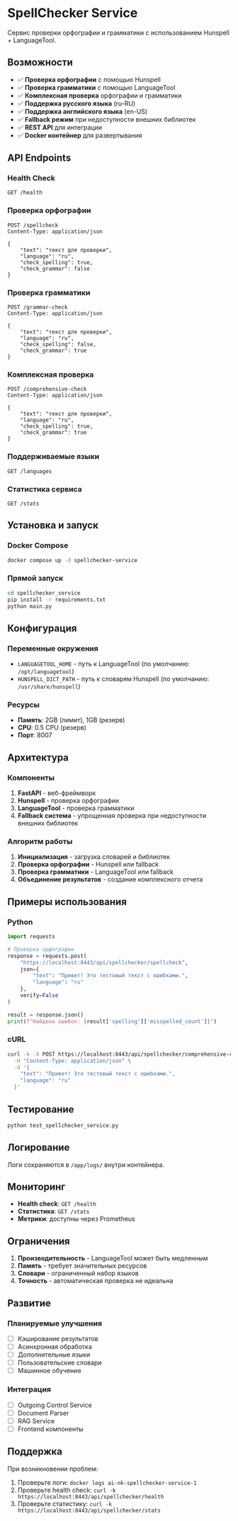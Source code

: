 # SpellChecker Service

Сервис проверки орфографии и грамматики с использованием Hunspell + LanguageTool.

## Возможности

- ✅ **Проверка орфографии** с помощью Hunspell
- ✅ **Проверка грамматики** с помощью LanguageTool
- ✅ **Комплексная проверка** орфографии и грамматики
- ✅ **Поддержка русского языка** (ru-RU)
- ✅ **Поддержка английского языка** (en-US)
- ✅ **Fallback режим** при недоступности внешних библиотек
- ✅ **REST API** для интеграции
- ✅ **Docker контейнер** для развертывания

## API Endpoints

### Health Check
```http
GET /health
```

### Проверка орфографии
```http
POST /spellcheck
Content-Type: application/json

{
    "text": "текст для проверки",
    "language": "ru",
    "check_spelling": true,
    "check_grammar": false
}
```

### Проверка грамматики
```http
POST /grammar-check
Content-Type: application/json

{
    "text": "текст для проверки",
    "language": "ru",
    "check_spelling": false,
    "check_grammar": true
}
```

### Комплексная проверка
```http
POST /comprehensive-check
Content-Type: application/json

{
    "text": "текст для проверки",
    "language": "ru",
    "check_spelling": true,
    "check_grammar": true
}
```

### Поддерживаемые языки
```http
GET /languages
```

### Статистика сервиса
```http
GET /stats
```

## Установка и запуск

### Docker Compose
```bash
docker compose up -d spellchecker-service
```

### Прямой запуск
```bash
cd spellchecker_service
pip install -r requirements.txt
python main.py
```

## Конфигурация

### Переменные окружения
- `LANGUAGETOOL_HOME` - путь к LanguageTool (по умолчанию: `/opt/languagetool`)
- `HUNSPELL_DICT_PATH` - путь к словарям Hunspell (по умолчанию: `/usr/share/hunspell`)

### Ресурсы
- **Память**: 2GB (лимит), 1GB (резерв)
- **CPU**: 0.5 CPU (резерв)
- **Порт**: 8007

## Архитектура

### Компоненты
1. **FastAPI** - веб-фреймворк
2. **Hunspell** - проверка орфографии
3. **LanguageTool** - проверка грамматики
4. **Fallback система** - упрощенная проверка при недоступности внешних библиотек

### Алгоритм работы
1. **Инициализация** - загрузка словарей и библиотек
2. **Проверка орфографии** - Hunspell или fallback
3. **Проверка грамматики** - LanguageTool или fallback
4. **Объединение результатов** - создание комплексного отчета

## Примеры использования

### Python
```python
import requests

# Проверка орфографии
response = requests.post(
    "https://localhost:8443/api/spellchecker/spellcheck",
    json={
        "text": "Привет! Это тестовый текст с ошибками.",
        "language": "ru"
    },
    verify=False
)

result = response.json()
print(f"Найдено ошибок: {result['spelling']['misspelled_count']}")
```

### cURL
```bash
curl -k -X POST https://localhost:8443/api/spellchecker/comprehensive-check \
  -H "Content-Type: application/json" \
  -d '{
    "text": "Привет! Это тестовый текст с ошибками.",
    "language": "ru"
  }'
```

## Тестирование

```bash
python test_spellchecker_service.py
```

## Логирование

Логи сохраняются в `/app/logs/` внутри контейнера.

## Мониторинг

- **Health check**: `GET /health`
- **Статистика**: `GET /stats`
- **Метрики**: доступны через Prometheus

## Ограничения

1. **Производительность** - LanguageTool может быть медленным
2. **Память** - требует значительных ресурсов
3. **Словари** - ограниченный набор языков
4. **Точность** - автоматическая проверка не идеальна

## Развитие

### Планируемые улучшения
- [ ] Кэширование результатов
- [ ] Асинхронная обработка
- [ ] Дополнительные языки
- [ ] Пользовательские словари
- [ ] Машинное обучение

### Интеграция
- [ ] Outgoing Control Service
- [ ] Document Parser
- [ ] RAG Service
- [ ] Frontend компоненты

## Поддержка

При возникновении проблем:
1. Проверьте логи: `docker logs ai-nk-spellchecker-service-1`
2. Проверьте health check: `curl -k https://localhost:8443/api/spellchecker/health`
3. Проверьте статистику: `curl -k https://localhost:8443/api/spellchecker/stats`
